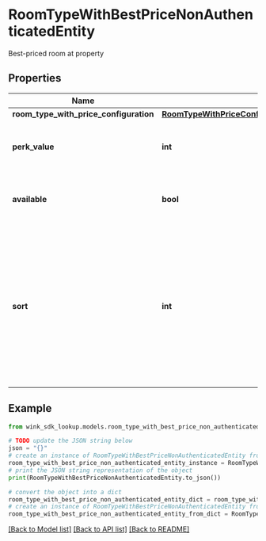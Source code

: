 # RoomTypeWithBestPriceNonAuthenticatedEntity

Best-priced room at property

## Properties

Name | Type | Description | Notes
------------ | ------------- | ------------- | -------------
**room_type_with_price_configuration** | [**RoomTypeWithPriceConfigurationNonAuthenticatedEntity**](RoomTypeWithPriceConfigurationNonAuthenticatedEntity.md) |  | [optional] 
**perk_value** | **int** | The sum of all perks the master rate had made available. | [optional] 
**available** | **bool** | Whether this room type is available with this configuration | [optional] 
**sort** | **int** | When this room type is displayed in conjunction with many others, this sort property will often times be populated to indicate how the room types should be sorted and displayed. | [optional] 

## Example

```python
from wink_sdk_lookup.models.room_type_with_best_price_non_authenticated_entity import RoomTypeWithBestPriceNonAuthenticatedEntity

# TODO update the JSON string below
json = "{}"
# create an instance of RoomTypeWithBestPriceNonAuthenticatedEntity from a JSON string
room_type_with_best_price_non_authenticated_entity_instance = RoomTypeWithBestPriceNonAuthenticatedEntity.from_json(json)
# print the JSON string representation of the object
print(RoomTypeWithBestPriceNonAuthenticatedEntity.to_json())

# convert the object into a dict
room_type_with_best_price_non_authenticated_entity_dict = room_type_with_best_price_non_authenticated_entity_instance.to_dict()
# create an instance of RoomTypeWithBestPriceNonAuthenticatedEntity from a dict
room_type_with_best_price_non_authenticated_entity_from_dict = RoomTypeWithBestPriceNonAuthenticatedEntity.from_dict(room_type_with_best_price_non_authenticated_entity_dict)
```
[[Back to Model list]](../README.md#documentation-for-models) [[Back to API list]](../README.md#documentation-for-api-endpoints) [[Back to README]](../README.md)



